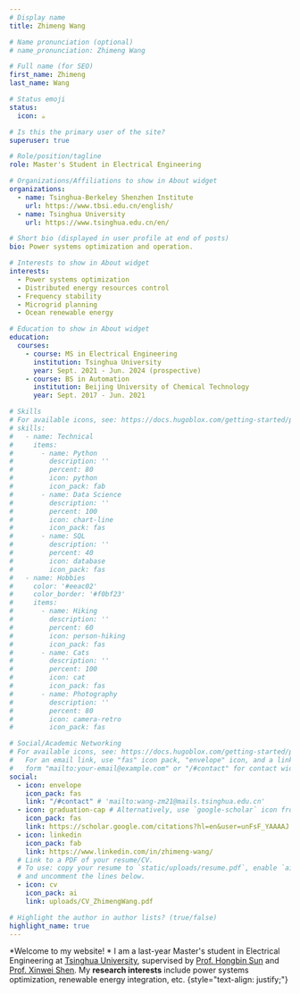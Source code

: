 ```yaml
---
# Display name
title: Zhimeng Wang

# Name pronunciation (optional)
# name_pronunciation: Zhimeng Wang

# Full name (for SEO)
first_name: Zhimeng
last_name: Wang

# Status emoji
status:
  icon: ☕️

# Is this the primary user of the site?
superuser: true

# Role/position/tagline
role: Master's Student in Electrical Engineering

# Organizations/Affiliations to show in About widget
organizations:
  - name: Tsinghua-Berkeley Shenzhen Institute
    url: https://www.tbsi.edu.cn/english/
  - name: Tsinghua University
    url: https://www.tsinghua.edu.cn/en/

# Short bio (displayed in user profile at end of posts)
bio: Power systems optimization and operation.

# Interests to show in About widget
interests:
  - Power systems optimization
  - Distributed energy resources control
  - Frequency stability
  - Microgrid planning
  - Ocean renewable energy

# Education to show in About widget
education:
  courses:
    - course: MS in Electrical Engineering
      institution: Tsinghua University
      year: Sept. 2021 - Jun. 2024 (prospective)
    - course: BS in Automation
      institution: Beijing University of Chemical Technology
      year: Sept. 2017 - Jun. 2021

# Skills
# For available icons, see: https://docs.hugoblox.com/getting-started/page-builder/#icons
# skills:
#   - name: Technical
#     items:
#       - name: Python
#         description: ''
#         percent: 80
#         icon: python
#         icon_pack: fab
#       - name: Data Science
#         description: ''
#         percent: 100
#         icon: chart-line
#         icon_pack: fas
#       - name: SQL
#         description: ''
#         percent: 40
#         icon: database
#         icon_pack: fas
#   - name: Hobbies
#     color: '#eeac02'
#     color_border: '#f0bf23'
#     items:
#       - name: Hiking
#         description: ''
#         percent: 60
#         icon: person-hiking
#         icon_pack: fas
#       - name: Cats
#         description: ''
#         percent: 100
#         icon: cat
#         icon_pack: fas
#       - name: Photography
#         description: ''
#         percent: 80
#         icon: camera-retro
#         icon_pack: fas

# Social/Academic Networking
# For available icons, see: https://docs.hugoblox.com/getting-started/page-builder/#icons
#   For an email link, use "fas" icon pack, "envelope" icon, and a link in the
#   form "mailto:your-email@example.com" or "/#contact" for contact widget.
social:
  - icon: envelope
    icon_pack: fas
    link: "/#contact" # 'mailto:wang-zm21@mails.tsinghua.edu.cn'
  - icon: graduation-cap # Alternatively, use `google-scholar` icon from `ai` icon pack
    icon_pack: fas
    link: https://scholar.google.com/citations?hl=en&user=unFsF_YAAAAJ
  - icon: linkedin
    icon_pack: fab
    link: https://www.linkedin.com/in/zhimeng-wang/
  # Link to a PDF of your resume/CV.
  # To use: copy your resume to `static/uploads/resume.pdf`, enable `ai` icons in `params.yaml`,
  # and uncomment the lines below.
  - icon: cv
    icon_pack: ai
    link: uploads/CV_ZhimengWang.pdf

# Highlight the author in author lists? (true/false)
highlight_name: true
---
```


*Welcome to my website! *
I am a last-year Master's student in Electrical Engineering at [Tsinghua University](https://www.tsinghua.edu.cn/en/), supervised by [Prof. Hongbin Sun](https://www.eea.tsinghua.edu.cn/en/faculties/shb.htm) and [Prof. Xinwei Shen](https://xinweishen.com/). My **research interests** include power systems optimization, renewable energy integration, etc. 
{style="text-align: justify;"}
